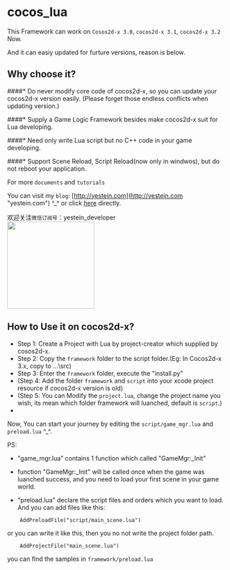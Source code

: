 cocos_lua
=========

This Framework can work on `Cosos2d-x 3.0`, `cocos2d-x 3.1`, `cocos2d-x 3.2`  Now.

And it can easiy updated for furture versions, reason is below.

Why choose it?
---------------

####* Do never modify core code of cocos2d-x, so you can update your cocos2d-x version easily.
(Please forget those endless conflicts when updating version.)

####* Supply a Game Logic Framework besides make cocos2d-x suit for Lua developing.

####* Need only write Lua script but no C++ code in your game developing.

####* Support Scene Reload, Script Reload(now only in windwos), but do not reboot your application. 

For more `documents` and `tutorials`

You can visit my `blog`: [http://yestein.com](http://yestein.com "yestein.com") ^_^ or click [here](http://yestein.com/?cat=76 "yestein.com") directly.

欢迎关注`微信订阅号`：yestein_developer<br>
<img src="http://raw.github.com/yestein/cocos-lua/master/weixin.jpg" width = 200>

How to Use it on cocos2d-x?
--------------------------------------------
* Step 1: Create a Project with Lua by project-creator which supplied by cosos2d-x.
* Step 2: Copy the `framework` folder to the script folder.(Eg: In Cocos2d-x 3.x, copy to ...\src)
* Step 3: Enter the `framework` folder, execute the "install.py"
* (Step 4: Add the folder `framework` and `script` into your xcode project resource if cocos2d-x version is old)
* (Step 5: You can Modify the `project.lua`, change the project name you wish, its mean which folder framework will luanched, default is `script`.)
* 
Now, You can start your journey by editing the `script/game_mgr.lua` and `preload.lua` ^_^.

PS:
* "game_mgr.lua" contains 1 function which called "GameMgr:_Init"

* function "GameMgr:_Init" will be called once when the game was luanched success, and you need to load your first scene in your game world.

* "preload.lua" declare the script files and orders which you want to load. And you can add files like this:


```
	AddPreloadFile("script/main_scene.lua")
```
or you can write it like this, then you no not write the project folder path.
```
	AddProjectFile("main_scene.lua")
```

you can find the samples in `framework/preload.lua`




